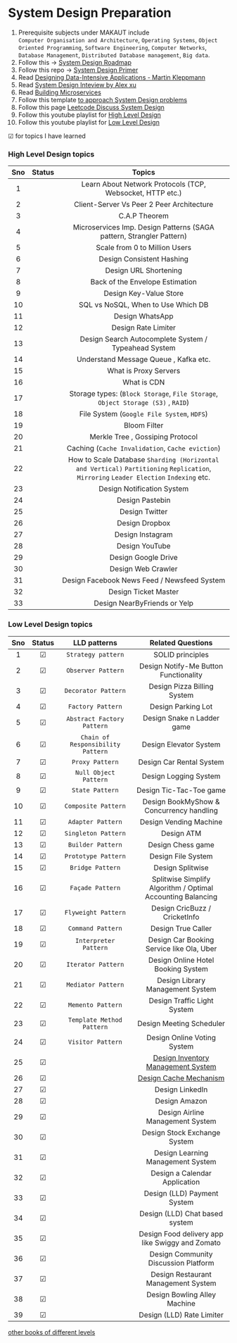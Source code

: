 # System Design Preparation

1. Prerequisite subjects under MAKAUT include </br>
    `Computer Organisation and Architecture`, `Operating Systems`, `Object Oriented Programming`, `Software Engineering`, `Computer Networks`, `Database Management`, `Distributed Database management`, `Big data`.
2. Follow this -> [System Design Roadmap](https://roadmap.sh/system-design)
3. Follow this repo -> [System Design Primer](https://github.com/donnemartin/system-design-primer)
4. Read [Designing Data-Intensive Applications - Martin Kleppmann](https://drive.google.com/file/d/16LnNNlZ_dHyYEKL9IrUaX4oSwg7WgnKv/view?usp=drive_link)
5. Read [System Design Inteview by Alex xu](https://drive.google.com/file/d/1ka3Vd5jk0zJVIlzlHGJ-4qfUhutPsMCp/view?usp=drive_link)
6. Read [Building Microservices](https://drive.google.com/file/d/1KznVYSWwxSm9yyeSQu2AD_eLNU7Jl1tx/view?usp=drive_link)
7. Follow this template [to approach System Design problems](https://leetcode.com/discuss/career/229177/My-System-Design-Template)
8. Follow this page [Leetcode Discuss System Design](https://leetcode.com/discuss/interview-question/system-design?currentPage=1&orderBy=hot&query=)
9. Follow this youtube playlist for [High Level Design](https://youtube.com/playlist?list=PL6W8uoQQ2c63W58rpNFDwdrBnq5G3EfT7)
10. Follow this youtube playlist for [Low Level Design](https://youtube.com/playlist?list=PL6W8uoQQ2c61X_9e6Net0WdYZidm7zooW)

&#x2611; for topics I have learned

### High Level Design topics

|Sno|Status|Topics|
|:--:|:--:|:--:|
|1|| Learn About Network Protocols (TCP, Websocket, HTTP etc.) |
|2|| Client-Server Vs Peer 2 Peer Architecture |
|3|| C.A.P Theorem |
|4|| Microservices Imp. Design Patterns (SAGA pattern, Strangler Pattern) |
|5|| Scale from 0 to Million Users |
|6|| Design Consistent Hashing |
|7|| Design URL Shortening |
|8|| Back of the Envelope Estimation |
|9|| Design Key-Value Store |
|10|| SQL vs NoSQL, When to Use Which DB |
|11|| Design WhatsApp |
|12|| Design Rate Limiter |
|13|| Design Search Autocomplete System / Typeahead System |
|14|| Understand Message Queue , Kafka etc. |
|15|| What is Proxy Servers |
|16|| What is CDN |
|17|| Storage types: (`Block Storage`, `File Storage`, `Object Storage (S3)` , `RAID`) |
|18|| File System (`Google File System`, `HDFS`) |
|19|| Bloom Filter |
|20|| Merkle Tree , Gossiping Protocol |
|21|| Caching (`Cache Invalidation`, `Cache eviction`) |
|22|| How to Scale Database `Sharding (Horizontal and Vertical)` `Partitioning` `Replication`, `Mirroring` `Leader Election` `Indexing` etc. |
|23|| Design Notification System |
|24|| Design Pastebin |
|25|| Design Twitter |
|26|| Design Dropbox |
|27|| Design Instagram |
|28|| Design YouTube |
|29|| Design Google Drive |
|30|| Design Web Crawler |
|31|| Design Facebook News Feed / Newsfeed System |
|32|| Design Ticket Master |
|33|| Design NearByFriends or Yelp |

### Low Level Design topics

| Sno | Status | LLD patterns | Related Questions |
|:--:|:--:|:--:|:--:|
|1 |&#x2611; | `Strategy pattern` | SOLID principles |
|2 |&#x2611; | `Observer Pattern` | Design Notify-Me Button Functionality |
|3 |&#x2611; | `Decorator Pattern` | Design  Pizza Billing System |
|4 |&#x2611; | `Factory Pattern` | Design  Parking Lot |
|5 |&#x2611; | `Abstract Factory Pattern` | Design  Snake n Ladder game |
|6 |&#x2611; | `Chain of Responsibility Pattern` | Design Elevator System |
|7 |&#x2611; | `Proxy Pattern` | Design Car Rental System |
|8 |&#x2611; | `Null Object Pattern` | Design Logging System |
|9 |&#x2611; | `State Pattern` | Design Tic-Tac-Toe game |
|10|&#x2611; | `Composite Pattern` | Design BookMyShow & Concurrency handling |
|11|&#x2611; | `Adapter Pattern` | Design Vending Machine |
|12|&#x2611; | `Singleton Pattern` | Design ATM |
|13|&#x2611; | `Builder Pattern` | Design Chess game |
|14|&#x2611; | `Prototype Pattern` | Design File System |
|15|&#x2611; | `Bridge Pattern` | Design Splitwise |
|16|&#x2611; | `Façade Pattern` | Splitwise Simplify Algorithm / Optimal Accounting Balancing |
|17|&#x2611; | `Flyweight Pattern` | Design CricBuzz / CricketInfo |
|18|&#x2611; | `Command Pattern` | Design True Caller |
|19|&#x2611; | `Interpreter Pattern` | Design Car Booking Service like Ola, Uber |
|20|&#x2611; | `Iterator Pattern` | Design Online Hotel Booking System |
|21|&#x2611; | `Mediator Pattern` | Design Library Management System |
|22|&#x2611; | `Memento Pattern` | Design  Traffic Light System |
|23|&#x2611; | `Template Method Pattern` | Design Meeting Scheduler |
|24|&#x2611; | `Visitor Pattern` | Design Online Voting System |
|25|&#x2611; | | [Design Inventory Management System](https://www.interviewready.io/blog/low-level-system-design-of-an-inventory-management-system) |
|26|&#x2611; | | [Design Cache Mechanism](https://www.youtube.com/watch?v=B7iCXl_KSoM) |
|27|&#x2611; | | Design LinkedIn |
|28|&#x2611; | | Design Amazon |
|29|&#x2611; | | Design Airline Management System |
|30|&#x2611; | | Design Stock Exchange System |
|31|&#x2611; | | Design Learning Management System |
|32|&#x2611; | | Design a Calendar Application |
|33|&#x2611; | | Design (LLD) Payment System |
|34|&#x2611; | | Design (LLD) Chat based system |
|35|&#x2611; | | Design Food delivery app like Swiggy and Zomato |
|36|&#x2611; | | Design Community Discussion Platform |
|37|&#x2611; | | Design Restaurant Management System |
|38|&#x2611; | | Design Bowling Alley Machine |
|39|&#x2611; | | Design (LLD) Rate Limiter |

[other books of different levels](https://drive.google.com/drive/folders/1E0HFZHb5DZbiVWJcAuPQ0ENPhSBoEk7b?usp=drive_link)
